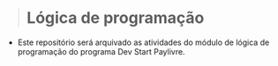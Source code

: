 > # Lógica de programação

- Este repositório será arquivado as atividades do módulo de lógica de programação do programa Dev Start Paylivre.
